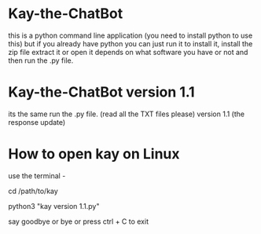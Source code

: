 # Kay-the-ChatBot

this is a python command line application (you need to install python to use this)
but if you already have python you can just run it
to install it, install the zip file extract it or open it depends on what software you have or not and then run the .py file.
# Kay-the-ChatBot version 1.1

its the same run the .py file. (read all the TXT files please) version 1.1 (the response update)
# How to open kay on Linux

use the terminal -

cd /path/to/kay

python3 "kay version 1.1.py"

say goodbye or bye or press ctrl + C to exit
